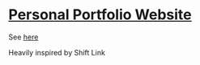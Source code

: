 # [Personal Portfolio Website](https://thomasbale.com)

See [here](https://thomasbale.com)

Heavily inspired by Shift Link
